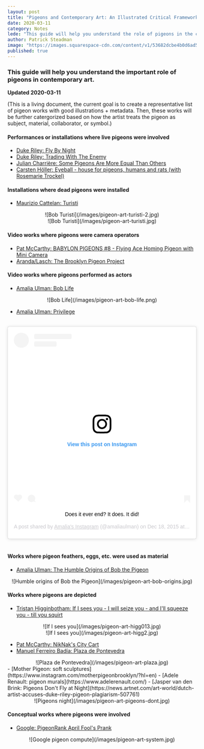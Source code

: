 ```yaml
---
layout: post
title: "Pigeons and Contemporary Art: An Illustrated Critical Framework"
date: 2020-03-11
category: Notes
lede: "This guide will help you understand the role of pigeons in the contemporary art world."
author: Patrick Steadman
image: "https://images.squarespace-cdn.com/content/v1/53682dcbe4b0d6ad5392d19f/1464785527495-N3XO3VV3JF4ZKW1C3PWJ/ke17ZwdGBToddI8pDm48kFEjzaRNf3ffIWRBhjxIjp97gQa3H78H3Y0txjaiv_0fG8pAgKpTHPLw24EVOXPIwr8obvJeQ49K7uu92iQ1TO6plUIB77utV0SH3QLyqo6UOqpeNLcJ80NK65_fV7S1UWoSUydNk72hw-27Lh_OuEHMnM8ZeBRjN4Ji47U-D_HYS1hhaMlDug2n-N5CNtcuSg/09AlexanderCogginPalomaPowers_AmaliaUlman2.jpg?format=2500w"
published: true
---
```



### This guide will help you understand the important role of pigeons in contemporary art.

**Updated 2020-03-11**

(This is a living document, the current goal is to create a representative
list of pigeon works with good illustrations + metadata. Then, these works will
be further catergorized based on how the artist treats the pigeon as subject,
material, collaborator, or symbol.)

#### Performances or installations where live pigeons were involved

- [Duke Riley: Fly By Night](http://creativetime.org/projects/flybynight/)
- [Duke Riley: Trading With The Enemy](http://www.dukeriley.info/trading-with-the-enemy)
- [Julian Charrière: Some Pigeons Are More Equal Than Others](http://www.julian-charriere.net/projects/some-pigeons-are-more-equal-than-others)
- [Carsten Höller: Eyeball - house for pigeons, humans and rats (with Rosemarie Trockel)](https://de.wikipedia.org/wiki/Carsten_H%C3%B6ller)

#### Installations where dead pigeons were installed

- [Maurizio Cattelan: Turisti](https://www.perrotin.com/artists/Maurizio_Cattelan/2/turisti/21559)
<center>
![Bob Turisti](/images/pigeon-art-turisti-2.jpg)
</center>
<center>
![Bob Turisti](/images/pigeon-art-turisti.jpg)
</center>

#### Video works where pigeons were camera operators

- [Pat McCarthy: BABYLON PIGEONS #8 - Flying Ace Homing Pigeon with Mini Camera](https://www.youtube.com/watch?v=krZho4qGllE&t=536s)
- [Aranda/Lasch: The Brooklyn Pigeon Project](http://arandalasch.com/works/the-brooklyn-pigeon-project/)

#### Video works where pigeons performed as actors


- [Amalia Ulman: Bob Life](http://privilege.amaliaulman.eu/boblife.html)

<center>
![Bob Life](/images/pigeon-art-bob-life.png)
</center>

- [Amalia Ulman: Privilege](http://privilege.amaliaulman.eu/index.html)

<br>
<center>
<blockquote class="instagram-media" data-instgrm-captioned data-instgrm-permalink="https://www.instagram.com/p/_cNkr-FV4l/?utm_source=ig_embed&amp;utm_campaign=loading" data-instgrm-version="12" style=" background:#FFF; border:0; border-radius:3px; box-shadow:0 0 1px 0 rgba(0,0,0,0.5),0 1px 10px 0 rgba(0,0,0,0.15); margin: 1px; max-width:540px; min-width:326px; padding:0; width:99.375%; width:-webkit-calc(100% - 2px); width:calc(100% - 2px);"><div style="padding:16px;"> <a href="https://www.instagram.com/p/_cNkr-FV4l/?utm_source=ig_embed&amp;utm_campaign=loading" style=" background:#FFFFFF; line-height:0; padding:0 0; text-align:center; text-decoration:none; width:100%;" target="_blank"> <div style=" display: flex; flex-direction: row; align-items: center;"> <div style="background-color: #F4F4F4; border-radius: 50%; flex-grow: 0; height: 40px; margin-right: 14px; width: 40px;"></div> <div style="display: flex; flex-direction: column; flex-grow: 1; justify-content: center;"> <div style=" background-color: #F4F4F4; border-radius: 4px; flex-grow: 0; height: 14px; margin-bottom: 6px; width: 100px;"></div> <div style=" background-color: #F4F4F4; border-radius: 4px; flex-grow: 0; height: 14px; width: 60px;"></div></div></div><div style="padding: 19% 0;"></div> <div style="display:block; height:50px; margin:0 auto 12px; width:50px;"><svg width="50px" height="50px" viewBox="0 0 60 60" version="1.1" xmlns="https://www.w3.org/2000/svg" xmlns:xlink="https://www.w3.org/1999/xlink"><g stroke="none" stroke-width="1" fill="none" fill-rule="evenodd"><g transform="translate(-511.000000, -20.000000)" fill="#000000"><g><path d="M556.869,30.41 C554.814,30.41 553.148,32.076 553.148,34.131 C553.148,36.186 554.814,37.852 556.869,37.852 C558.924,37.852 560.59,36.186 560.59,34.131 C560.59,32.076 558.924,30.41 556.869,30.41 M541,60.657 C535.114,60.657 530.342,55.887 530.342,50 C530.342,44.114 535.114,39.342 541,39.342 C546.887,39.342 551.658,44.114 551.658,50 C551.658,55.887 546.887,60.657 541,60.657 M541,33.886 C532.1,33.886 524.886,41.1 524.886,50 C524.886,58.899 532.1,66.113 541,66.113 C549.9,66.113 557.115,58.899 557.115,50 C557.115,41.1 549.9,33.886 541,33.886 M565.378,62.101 C565.244,65.022 564.756,66.606 564.346,67.663 C563.803,69.06 563.154,70.057 562.106,71.106 C561.058,72.155 560.06,72.803 558.662,73.347 C557.607,73.757 556.021,74.244 553.102,74.378 C549.944,74.521 548.997,74.552 541,74.552 C533.003,74.552 532.056,74.521 528.898,74.378 C525.979,74.244 524.393,73.757 523.338,73.347 C521.94,72.803 520.942,72.155 519.894,71.106 C518.846,70.057 518.197,69.06 517.654,67.663 C517.244,66.606 516.755,65.022 516.623,62.101 C516.479,58.943 516.448,57.996 516.448,50 C516.448,42.003 516.479,41.056 516.623,37.899 C516.755,34.978 517.244,33.391 517.654,32.338 C518.197,30.938 518.846,29.942 519.894,28.894 C520.942,27.846 521.94,27.196 523.338,26.654 C524.393,26.244 525.979,25.756 528.898,25.623 C532.057,25.479 533.004,25.448 541,25.448 C548.997,25.448 549.943,25.479 553.102,25.623 C556.021,25.756 557.607,26.244 558.662,26.654 C560.06,27.196 561.058,27.846 562.106,28.894 C563.154,29.942 563.803,30.938 564.346,32.338 C564.756,33.391 565.244,34.978 565.378,37.899 C565.522,41.056 565.552,42.003 565.552,50 C565.552,57.996 565.522,58.943 565.378,62.101 M570.82,37.631 C570.674,34.438 570.167,32.258 569.425,30.349 C568.659,28.377 567.633,26.702 565.965,25.035 C564.297,23.368 562.623,22.342 560.652,21.575 C558.743,20.834 556.562,20.326 553.369,20.18 C550.169,20.033 549.148,20 541,20 C532.853,20 531.831,20.033 528.631,20.18 C525.438,20.326 523.257,20.834 521.349,21.575 C519.376,22.342 517.703,23.368 516.035,25.035 C514.368,26.702 513.342,28.377 512.574,30.349 C511.834,32.258 511.326,34.438 511.181,37.631 C511.035,40.831 511,41.851 511,50 C511,58.147 511.035,59.17 511.181,62.369 C511.326,65.562 511.834,67.743 512.574,69.651 C513.342,71.625 514.368,73.296 516.035,74.965 C517.703,76.634 519.376,77.658 521.349,78.425 C523.257,79.167 525.438,79.673 528.631,79.82 C531.831,79.965 532.853,80.001 541,80.001 C549.148,80.001 550.169,79.965 553.369,79.82 C556.562,79.673 558.743,79.167 560.652,78.425 C562.623,77.658 564.297,76.634 565.965,74.965 C567.633,73.296 568.659,71.625 569.425,69.651 C570.167,67.743 570.674,65.562 570.82,62.369 C570.966,59.17 571,58.147 571,50 C571,41.851 570.966,40.831 570.82,37.631"></path></g></g></g></svg></div><div style="padding-top: 8px;"> <div style=" color:#3897f0; font-family:Arial,sans-serif; font-size:14px; font-style:normal; font-weight:550; line-height:18px;"> View this post on Instagram</div></div><div style="padding: 12.5% 0;"></div> <div style="display: flex; flex-direction: row; margin-bottom: 14px; align-items: center;"><div> <div style="background-color: #F4F4F4; border-radius: 50%; height: 12.5px; width: 12.5px; transform: translateX(0px) translateY(7px);"></div> <div style="background-color: #F4F4F4; height: 12.5px; transform: rotate(-45deg) translateX(3px) translateY(1px); width: 12.5px; flex-grow: 0; margin-right: 14px; margin-left: 2px;"></div> <div style="background-color: #F4F4F4; border-radius: 50%; height: 12.5px; width: 12.5px; transform: translateX(9px) translateY(-18px);"></div></div><div style="margin-left: 8px;"> <div style=" background-color: #F4F4F4; border-radius: 50%; flex-grow: 0; height: 20px; width: 20px;"></div> <div style=" width: 0; height: 0; border-top: 2px solid transparent; border-left: 6px solid #f4f4f4; border-bottom: 2px solid transparent; transform: translateX(16px) translateY(-4px) rotate(30deg)"></div></div><div style="margin-left: auto;"> <div style=" width: 0px; border-top: 8px solid #F4F4F4; border-right: 8px solid transparent; transform: translateY(16px);"></div> <div style=" background-color: #F4F4F4; flex-grow: 0; height: 12px; width: 16px; transform: translateY(-4px);"></div> <div style=" width: 0; height: 0; border-top: 8px solid #F4F4F4; border-left: 8px solid transparent; transform: translateY(-4px) translateX(8px);"></div></div></div></a> <p style=" margin:8px 0 0 0; padding:0 4px;"> <a href="https://www.instagram.com/p/_cNkr-FV4l/?utm_source=ig_embed&amp;utm_campaign=loading" style=" color:#000; font-family:Arial,sans-serif; font-size:14px; font-style:normal; font-weight:normal; line-height:17px; text-decoration:none; word-wrap:break-word;" target="_blank">Does it ever end? It does. It did!</a></p> <p style=" color:#c9c8cd; font-family:Arial,sans-serif; font-size:14px; line-height:17px; margin-bottom:0; margin-top:8px; overflow:hidden; padding:8px 0 7px; text-align:center; text-overflow:ellipsis; white-space:nowrap;">A post shared by <a href="https://www.instagram.com/amaliaulman/?utm_source=ig_embed&amp;utm_campaign=loading" style=" color:#c9c8cd; font-family:Arial,sans-serif; font-size:14px; font-style:normal; font-weight:normal; line-height:17px;" target="_blank"> Amalia&#39;s Instagram</a> (@amaliaulman) on <time style=" font-family:Arial,sans-serif; font-size:14px; line-height:17px;" datetime="2015-12-18T17:02:11+00:00">Dec 18, 2015 at 9:02am PST</time></p></div></blockquote> <script async src="//www.instagram.com/embed.js"></script>
</center>
<br>

#### Works where pigeon feathers, eggs, etc. were used as material

- [Amalia Ulman: The Humble Origins of Bob the Pigeon](http://www.palomapowers.com/flora-powers-shop/amalia-ulman) 

<center>
![Humble origins of Bob the Pigeon](/images/pigeon-art-bob-origins.jpg)
</center>

#### Works where pigeons are depicted

- [Tristan Higginbotham: If I sees you - I will seize you - and I'll squeeze you - till you squirt](https://www.tristanhigginbotham.com/if-i-sees-you-1)
<center>
![If I sees you](/images/pigeon-art-higg013.jpg)
</center>
<center>
![If I sees you](/images/pigeon-art-higg2.jpg)
</center>

- [Pat McCarthy: NikNak's City Cart](https://www.patmccarthy.net/niknaks-city-cart)
- [Manuel Ferreiro Badía: Plaza de Pontevedra](https://commons.wikimedia.org/wiki/File:A_Coru%C3%B1a_-_Plaza_de_Pontevedra_2.JPG)
<center>
![Plaza de Pontevedra](/images/pigeon-art-plaza.jpg)
</center>
- [Mother Pigeon: soft sculptures](https://www.instagram.com/motherpigeonbrooklyn/?hl=en)
- [Adele Renault: pigeon murals](https://www.adelerenault.com/) 
- [Jasper van den Brink: Pigeons Don't Fly at Night](https://news.artnet.com/art-world/dutch-artist-accuses-duke-riley-pigeon-plagiarism-507761)
<center>
![Pigeons night](/images/pigeon-art-pigeons-dont.jpg)
</center>

#### Conceptual works where pigeons were involved

- [Google: PigeonRank April Fool's Prank](https://archive.google.com/pigeonrank/)
<center>
![Google pigeon compute](/images/pigeon-art-system.jpg)
</center>
<br>
